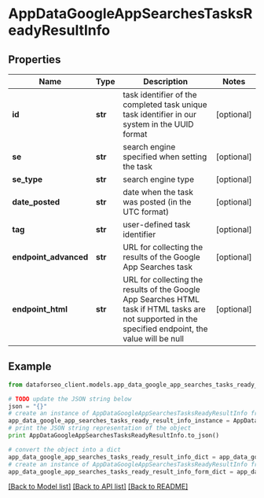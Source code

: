 # AppDataGoogleAppSearchesTasksReadyResultInfo


## Properties

Name | Type | Description | Notes
------------ | ------------- | ------------- | -------------
**id** | **str** | task identifier of the completed task unique task identifier in our system in the UUID format | [optional] 
**se** | **str** | search engine specified when setting the task | [optional] 
**se_type** | **str** | search engine type | [optional] 
**date_posted** | **str** | date when the task was posted (in the UTC format) | [optional] 
**tag** | **str** | user-defined task identifier | [optional] 
**endpoint_advanced** | **str** | URL for collecting the results of the Google App Searches task | [optional] 
**endpoint_html** | **str** | URL for collecting the results of the Google App Searches HTML task if HTML tasks are not supported in the specified endpoint, the value will be null | [optional] 

## Example

```python
from dataforseo_client.models.app_data_google_app_searches_tasks_ready_result_info import AppDataGoogleAppSearchesTasksReadyResultInfo

# TODO update the JSON string below
json = "{}"
# create an instance of AppDataGoogleAppSearchesTasksReadyResultInfo from a JSON string
app_data_google_app_searches_tasks_ready_result_info_instance = AppDataGoogleAppSearchesTasksReadyResultInfo.from_json(json)
# print the JSON string representation of the object
print AppDataGoogleAppSearchesTasksReadyResultInfo.to_json()

# convert the object into a dict
app_data_google_app_searches_tasks_ready_result_info_dict = app_data_google_app_searches_tasks_ready_result_info_instance.to_dict()
# create an instance of AppDataGoogleAppSearchesTasksReadyResultInfo from a dict
app_data_google_app_searches_tasks_ready_result_info_form_dict = app_data_google_app_searches_tasks_ready_result_info.from_dict(app_data_google_app_searches_tasks_ready_result_info_dict)
```
[[Back to Model list]](../README.md#documentation-for-models) [[Back to API list]](../README.md#documentation-for-api-endpoints) [[Back to README]](../README.md)



